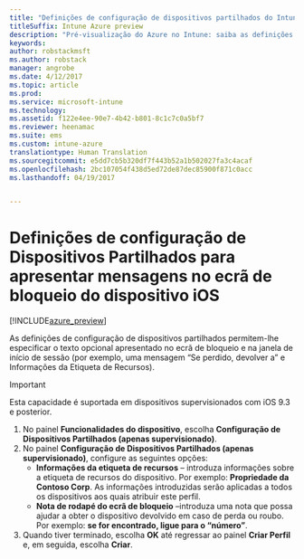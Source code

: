 ```yaml
---
title: "Definições de configuração de dispositivos partilhados do Intune para iOS"
titleSuffix: Intune Azure preview
description: "Pré-visualização do Azure no Intune: saiba as definições do Intune que pode utilizar para apresentar as informações no ecrã de bloqueio do dispositivo iOS."
keywords: 
author: robstackmsft
ms.author: robstack
manager: angrobe
ms.date: 4/12/2017
ms.topic: article
ms.prod: 
ms.service: microsoft-intune
ms.technology: 
ms.assetid: f122e4ee-90e7-4b42-b801-8c1c7c0a5bf7
ms.reviewer: heenamac
ms.suite: ems
ms.custom: intune-azure
translationtype: Human Translation
ms.sourcegitcommit: e5dd7cb5b320df7f443b52a1b502027fa3c4acaf
ms.openlocfilehash: 2bc107054f438d5ed72de87dec85900f871c0acc
ms.lasthandoff: 04/19/2017


---
```


# <a name="shared-device-configuration-settings-to-display-messages-on-the-ios-device-lock-screen"></a>Definições de configuração de Dispositivos Partilhados para apresentar mensagens no ecrã de bloqueio do dispositivo iOS

[!INCLUDE[azure_preview](../includes/azure_preview.md)]

As definições de configuração de dispositivos partilhados permitem-lhe especificar o texto opcional apresentado no ecrã de bloqueio e na janela de início de sessão (por exemplo, uma mensagem “Se perdido, devolver a” e Informações da Etiqueta de Recursos). 

>[!IMPORTANT]
> Esta capacidade é suportada em dispositivos supervisionados com iOS 9.3 e posterior.

1. No painel **Funcionalidades do dispositivo**, escolha **Configuração de Dispositivos Partilhados (apenas supervisionado)**.
2. No painel **Configuração de Dispositivos Partilhados (apenas supervisionado)**, configure as seguintes opções:
    - **Informações da etiqueta de recursos** – introduza informações sobre a etiqueta de recursos do dispositivo. Por exemplo: **Propriedade da Contoso Corp**. As informações introduzidas serão aplicadas a todos os dispositivos aos quais atribuir este perfil.
    - **Nota de rodapé do ecrã de bloqueio** –introduza uma nota que possa ajudar a obter o dispositivo devolvido em caso de perda ou roubo. Por exemplo: **se for encontrado, ligue para o “número”**.
3. Quando tiver terminado, escolha **OK** até regressar ao painel **Criar Perfil** e, em seguida, escolha **Criar**. 

